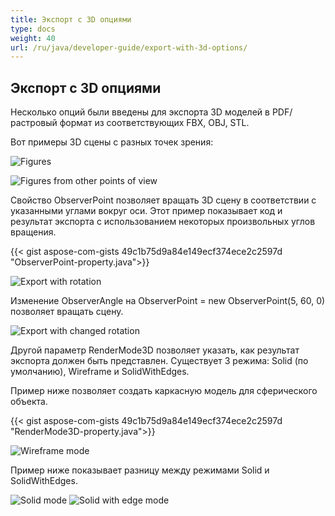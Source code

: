 ```yaml
---
title: Экспорт с 3D опциями
type: docs
weight: 40
url: /ru/java/developer-guide/export-with-3d-options/
---
```


## **Экспорт с 3D опциями**

Несколько опций были введены для экспорта 3D моделей в PDF/растровый формат из соответствующих FBX, OBJ, STL.

Вот примеры 3D сцены с разных точек зрения:

![Figures](/_assets/guide/3d/fig1.png)

![Figures from other points of view](/_assets/guide/3d/fig2.png)

Свойство ObserverPoint позволяет вращать 3D сцену в соответствии с указанными углами вокруг оси. Этот пример показывает код и результат экспорта с использованием некоторых произвольных углов вращения.

{{< gist aspose-com-gists 49c1b75d9a84e149ecf374ece2c2597d "ObserverPoint-property.java">}}

![Export with rotation](/_assets/guide/3d/fig3.png)

Изменение ObserverAngle на ObserverPoint = new ObserverPoint(5, 60, 0) позволяет вращать сцену.

![Export with changed rotation](/_assets/guide/3d/fig4.png)

Другой параметр RenderMode3D позволяет указать, как результат экспорта должен быть представлен. Существует 3 режима: Solid (по умолчанию), Wireframe и SolidWithEdges.

Пример ниже позволяет создать каркасную модель для сферического объекта.

{{< gist aspose-com-gists 49c1b75d9a84e149ecf374ece2c2597d "RenderMode3D-property.java">}}

![Wireframe mode](/_assets/guide/3d/fig5.png)

Пример ниже показывает разницу между режимами Solid и SolidWithEdges.

![Solid mode](/_assets/guide/3d/fig6.png)
![Solid with edge mode](/_assets/guide/3d/fig7.png)
